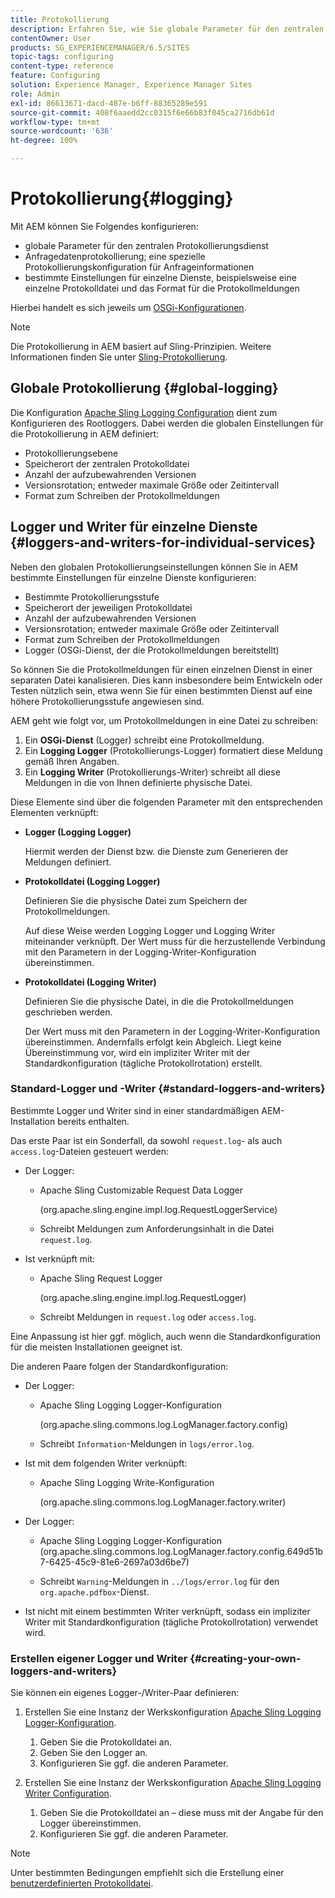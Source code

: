 ```yaml
---
title: Protokollierung
description: Erfahren Sie, wie Sie globale Parameter für den zentralen Protokollierungs-Service konfigurieren, bestimmte Einstellungen für einzelne Services festlegen oder eine Datenprotokollierung anfordern können.
contentOwner: User
products: SG_EXPERIENCEMANAGER/6.5/SITES
topic-tags: configuring
content-type: reference
feature: Configuring
solution: Experience Manager, Experience Manager Sites
role: Admin
exl-id: 86613671-dacd-487e-b6ff-88365289e591
source-git-commit: 408f6aaedd2cc0315f6e66b83f045ca2716db61d
workflow-type: tm+mt
source-wordcount: '636'
ht-degree: 100%

---
```


# Protokollierung{#logging}

Mit AEM können Sie Folgendes konfigurieren:

* globale Parameter für den zentralen Protokollierungsdienst
* Anfragedatenprotokollierung; eine spezielle Protokollierungskonfiguration für Anfrageinformationen
* bestimmte Einstellungen für einzelne Dienste, beispielsweise eine einzelne Protokolldatei und das Format für die Protokollmeldungen

Hierbei handelt es sich jeweils um [OSGi-Konfigurationen](/help/sites-deploying/configuring-osgi.md).

>[!NOTE]
>
>Die Protokollierung in AEM basiert auf Sling-Prinzipien. Weitere Informationen finden Sie unter [Sling-Protokollierung](https://sling.apache.org/site/logging.html).

## Globale Protokollierung {#global-logging}

Die Konfiguration [Apache Sling Logging Configuration](/help/sites-deploying/osgi-configuration-settings.md) dient zum Konfigurieren des Rootloggers. Dabei werden die globalen Einstellungen für die Protokollierung in AEM definiert:

* Protokollierungsebene
* Speicherort der zentralen Protokolldatei
* Anzahl der aufzubewahrenden Versionen
* Versionsrotation; entweder maximale Größe oder Zeitintervall
* Format zum Schreiben der Protokollmeldungen

## Logger und Writer für einzelne Dienste {#loggers-and-writers-for-individual-services}

Neben den globalen Protokollierungseinstellungen können Sie in AEM bestimmte Einstellungen für einzelne Dienste konfigurieren:

* Bestimmte Protokollierungsstufe
* Speicherort der jeweiligen Protokolldatei
* Anzahl der aufzubewahrenden Versionen
* Versionsrotation; entweder maximale Größe oder Zeitintervall
* Format zum Schreiben der Protokollmeldungen
* Logger (OSGi-Dienst, der die Protokollmeldungen bereitstellt)

So können Sie die Protokollmeldungen für einen einzelnen Dienst in einer separaten Datei kanalisieren. Dies kann insbesondere beim Entwickeln oder Testen nützlich sein, etwa wenn Sie für einen bestimmten Dienst auf eine höhere Protokollierungsstufe angewiesen sind.

AEM geht wie folgt vor, um Protokollmeldungen in eine Datei zu schreiben:

1. Ein **OSGi-Dienst** (Logger) schreibt eine Protokollmeldung.
1. Ein **Logging Logger** (Protokollierungs-Logger) formatiert diese Meldung gemäß Ihren Angaben.
1. Ein **Logging Writer** (Protokollierungs-Writer) schreibt all diese Meldungen in die von Ihnen definierte physische Datei.

Diese Elemente sind über die folgenden Parameter mit den entsprechenden Elementen verknüpft:

* **Logger (Logging Logger)**

  Hiermit werden der Dienst bzw. die Dienste zum Generieren der Meldungen definiert.

* **Protokolldatei (Logging Logger)**

  Definieren Sie die physische Datei zum Speichern der Protokollmeldungen.

  Auf diese Weise werden Logging Logger und Logging Writer miteinander verknüpft. Der Wert muss für die herzustellende Verbindung mit den Parametern in der Logging-Writer-Konfiguration übereinstimmen.

* **Protokolldatei (Logging Writer)**

  Definieren Sie die physische Datei, in die die Protokollmeldungen geschrieben werden.

  Der Wert muss mit den Parametern in der Logging-Writer-Konfiguration übereinstimmen. Andernfalls erfolgt kein Abgleich. Liegt keine Übereinstimmung vor, wird ein impliziter Writer mit der Standardkonfiguration (tägliche Protokollrotation) erstellt.

### Standard-Logger und -Writer {#standard-loggers-and-writers}

Bestimmte Logger und Writer sind in einer standardmäßigen AEM-Installation bereits enthalten.

Das erste Paar ist ein Sonderfall, da sowohl `request.log`- als auch `access.log`-Dateien gesteuert werden:

* Der Logger:

   * Apache Sling Customizable Request Data Logger

     (org.apache.sling.engine.impl.log.RequestLoggerService)

   * Schreibt Meldungen zum Anforderungsinhalt in die Datei `request.log`.

* Ist verknüpft mit:

   * Apache Sling Request Logger

     (org.apache.sling.engine.impl.log.RequestLogger)

   * Schreibt Meldungen in `request.log` oder `access.log`.

Eine Anpassung ist hier ggf. möglich, auch wenn die Standardkonfiguration für die meisten Installationen geeignet ist.

Die anderen Paare folgen der Standardkonfiguration:

* Der Logger:

   * Apache Sling Logging Logger-Konfiguration

     (org.apache.sling.commons.log.LogManager.factory.config)

   * Schreibt `Information`-Meldungen in `logs/error.log`.

* Ist mit dem folgenden Writer verknüpft:

   * Apache Sling Logging Write-Konfiguration

     (org.apache.sling.commons.log.LogManager.factory.writer)

* Der Logger:

   * Apache Sling Logging Logger-Konfiguration (org.apache.sling.commons.log.LogManager.factory.config.649d51b7-6425-45c9-81e6-2697a03d6be7)

   * Schreibt `Warning`-Meldungen in `../logs/error.log` für den `org.apache.pdfbox`-Dienst.

* Ist nicht mit einem bestimmten Writer verknüpft, sodass ein impliziter Writer mit Standardkonfiguration (tägliche Protokollrotation) verwendet wird.

### Erstellen eigener Logger und Writer {#creating-your-own-loggers-and-writers}

Sie können ein eigenes Logger-/Writer-Paar definieren:

1. Erstellen Sie eine Instanz der Werkskonfiguration [Apache Sling Logging Logger-Konfiguration](/help/sites-deploying/osgi-configuration-settings.md).

   1. Geben Sie die Protokolldatei an.
   1. Geben Sie den Logger an.
   1. Konfigurieren Sie ggf. die anderen Parameter.

1. Erstellen Sie eine Instanz der Werkskonfiguration [Apache Sling Logging Writer Configuration](/help/sites-deploying/osgi-configuration-settings.md).

   1. Geben Sie die Protokolldatei an – diese muss mit der Angabe für den Logger übereinstimmen.
   1. Konfigurieren Sie ggf. die anderen Parameter.

>[!NOTE]
>
>Unter bestimmten Bedingungen empfiehlt sich die Erstellung einer [benutzerdefinierten Protokolldatei](/help/sites-deploying/monitoring-and-maintaining.md#create-a-custom-log-file).
